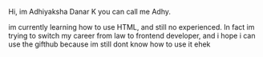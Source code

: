 Hi, im Adhiyaksha Danar K 
you can call me Adhy. <p>
im currently learning how to use HTML, and still no experienced.
In fact im trying to switch my career from law to frontend developer,
and i hope i can use the gifthub because im still dont know how to use it ehek
